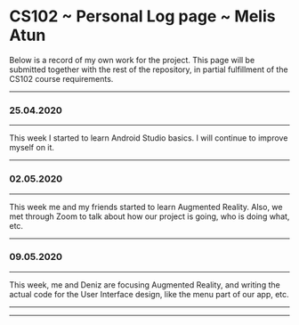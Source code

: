 # CS102 ~ Personal Log page ~ Melis Atun

Below is a record of my own work for the project. This page will be submitted together with the rest of the repository, in partial fulfillment of the CS102 course requirements.

****
### 25.04.2020
**** 
This week I started to learn Android Studio basics. I will continue to improve myself on it.

****
### 02.05.2020
****
This week me and my friends started to learn Augmented Reality. Also, we met through Zoom to talk about how our project is going, who is doing what, etc.

****
### 09.05.2020
****
This week, me and Deniz are focusing Augmented Reality, and writing the actual code for the User Interface design, like the menu part of our app, etc.

****
****
